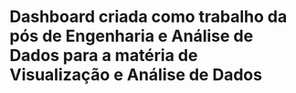 # Dashboard criada como trabalho da pós de Engenharia e Análise de Dados para a matéria de Visualização e Análise de Dados
